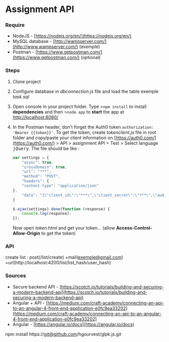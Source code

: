 
# Assignment API


### Require

 - NodeJS - [https://nodejs.org/en/](https://nodejs.org/en/)
 - MySQL database - [http://wampserver.com/](http://www.wampserver.com/) (exemple)
 - Postman - [https://www.getpostman.com/](https://www.getpostman.com/) (optional)


### Steps

1. Clone project

2. Configure database in *dbconnection.js* file and load the table exemple *task.sql*

3. Open console in your project folder. Type >`npm install` to install **dependencies** and then >`node app` to **start** the app at [http://localhost:8080/](http://localhost:8080/)

4. In the Postman header, don't forget the Auth0 token `authorization: 'Bearer {{token}}'`. To get the token, create *tokenclient.js* file in root folder and copy/paste your client information on [https://auth0.com/](https://auth0.com/) > API > assignment API > Test > Select language <kbd>jQuery</kbd>. The file should be like :
	```javascript
	var settings = {
		"async": true,
		"crossDomain": true,
		"url": "***",
		"method": "POST",
		"headers": {
		"content-type": "application/json"
	},
		"data": "{\"client_id\":\"***\",\"client_secret\":\"***\",\"audience\":\"***",\"grant_type\":\"client_credentials\"}"
	}

	$.ajax(settings).done(function (response) {
		console.log(response);
	});
	```
	Now open *token.html* and get your token... (allow **Access-Control-Allow-Origin** to get the token)


### API

create list : post(/list/create) +mail(exemple@gmail.com) +url(http://localhost:4200/list/list_hash/user_hash)


### Sources

 - Secure backend API - [https://scotch.io/tutorials/building-and-securing-a-modern-backend-api](https://scotch.io/tutorials/building-and-securing-a-modern-backend-api)
 - Angular + API - [https://medium.com/craft-academy/connecting-an-api-to-an-angular-4-front-end-application-e0fc9ea33202](https://medium.com/craft-academy/connecting-an-api-to-an-angular-4-front-end-application-e0fc9ea33202)
 - Angular - [https://angular.io/docs](https://angular.io/docs)

npm install https://git@github.com/hgourvest/glpk.js.git
